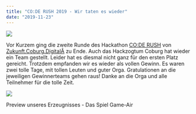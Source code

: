 ```yaml
---
title: "CO:DE RUSH 2019 - Wir taten es wieder"
date: "2019-11-23"
---
```


![](images/coderush.png)

Vor Kurzem ging die zweite Runde des Hackathon [CO:DE RUSH](https://www.zukunftcoburgdigital.de/code-rush/) von [Zukunft.Coburg.DigitalÂ](/https://www.zukunftcoburgdigital.de/) zu Ende. Auch das Hackzogtum Coburg hat wieder ein Team gestellt. Leider hat es diesmal nicht ganz für den ersten Platz gereicht. Trotzdem empfanden wir es wieder als vollen Gewinn. Es waren zwei tolle Tage, mit tollen Leuten und guter Orga. Gratulationen an die jeweiligen Gewinnerteams gehen raus! Danke an die Orga und alle Teilnehmer für die tolle Zeit.

![](images/game-air-1024x602.png)

Preview unseres Erzeugnisses - Das Spiel Game-Air
